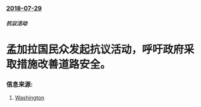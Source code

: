 ### [2018-07-29](/zh/news/2018/07/29/index.md)

##### 抗议活动
# 孟加拉国民众发起抗议活动，呼吁政府采取措施改善道路安全。 




### 信息来源:

1. [Washington](https://www.washingtonpost.com/world/asia_pacific/mass-protests-over-traffic-deaths-paralyze-dhaka-for-5-days/2018/08/03/3661f818-9780-11e8-818b-e9b7348cd87d_story.html)
